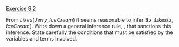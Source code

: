 [Exercise 9.2](ex_2/)

From ${Likes}({Jerry},{IceCream})$ it seems reasonable to infer
${\exists\,x\;\;}
{Likes}(x,{IceCream})$. Write down a general inference rule, , that
sanctions this inference. State carefully the conditions that must be
satisfied by the variables and terms involved.
